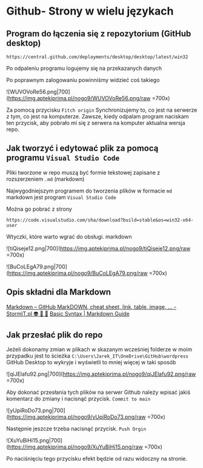 # Github- Strony w wielu językach

## Program do łączenia się z repozytorium (GitHub desktop)
```
https://central.github.com/deployments/desktop/desktop/latest/win32
```

Po odpaleniu programu logujemy się na przekazanych danych

Po poprawnym zalogowaniu powinniśmy widzieć coś takiego

![WUVOVoRe56.png|700](https://img.aptekiprima.pl/nogo9/WUVOVoRe56.png/raw =700x)

Za pomocą przycisku `Fitch origin` Synchronizujemy to, co jest na serwerze z tym, co jest na komputerze. Zawsze, kiedy odpalam program naciskam ten przycisk, aby pobrało mi się z serwera na komputer aktualna wersja repo.

## Jak tworzyć i edytować plik za pomocą programu `Visual Studio Code`
Pliki tworzone w repo muszą być formie tekstowej zapisane z rozszerzeniem `.md` (markdown)

Najwygodniejszym programem do tworzenia plików w formacie `md` markdown jest program `Visual Studio Code`

Można go pobrać z strony
```
https://code.visualstudio.com/sha/download?build=stable&os=win32-x64-user
```

Wtyczki, które warto wgrać do obsługi. markdown

![tiQiseje12.png|700](https://img.aptekiprima.pl/nogo9/tiQiseje12.png/raw =700x)

![BuCoLEgA79.png|700](https://img.aptekiprima.pl/nogo9/BuCoLEgA79.png/raw =700x)

## Opis składni dla Markdown
[Markdown – GitHub MarkDOWN, cheat sheet, link, table, image, ... - StormIT.pl 👽 👾 🤖](https://stormit.pl/markdown/)
[Basic Syntax | Markdown Guide](https://www.markdownguide.org/basic-syntax/)

## Jak przesłać plik do repo

Jeżeli dokonamy zmian w plikach w skazanym wcześniej folderze w moim przypadku jest to ścieżka `C:\Users\Jarek_IT\OneDrive\GitHub\wordpress` GitHub Desktop to wykryje i wyświetli to mniej więcej w taki sposób

![qiJElafu92.png|700](https://img.aptekiprima.pl/nogo9/qiJElafu92.png/raw =700x)

Aby dokonać przesłania tych plików na serwer Github należy wpisać jakiś komentarz do zmiany i nacisnąć przycisk. `Commit to main`

![yUpiRoDo73.png|700](https://img.aptekiprima.pl/nogo9/yUpiRoDo73.png/raw =700x)

Następnie jeszcze trzeba nacisnąć przycisk. `Push Orgin`

![XuYuBiHi15.png|700](https://img.aptekiprima.pl/nogo9/XuYuBiHi15.png/raw =700x)

Po naciśnięciu tego przycisku efekt będzie od razu widoczny na stronie.